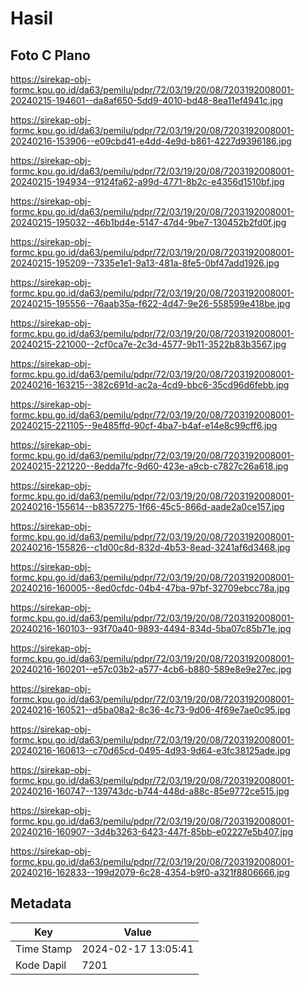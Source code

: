# Hasil

## Foto C Plano

https://sirekap-obj-formc.kpu.go.id/da63/pemilu/pdpr/72/03/19/20/08/7203192008001-20240215-194601--da8af650-5dd9-4010-bd48-8ea11ef4941c.jpg

https://sirekap-obj-formc.kpu.go.id/da63/pemilu/pdpr/72/03/19/20/08/7203192008001-20240216-153906--e09cbd41-e4dd-4e9d-b861-4227d9396186.jpg

https://sirekap-obj-formc.kpu.go.id/da63/pemilu/pdpr/72/03/19/20/08/7203192008001-20240215-194934--9124fa62-a99d-4771-8b2c-e4356d1510bf.jpg

https://sirekap-obj-formc.kpu.go.id/da63/pemilu/pdpr/72/03/19/20/08/7203192008001-20240215-195032--46b1bd4e-5147-47d4-9be7-130452b2fd0f.jpg

https://sirekap-obj-formc.kpu.go.id/da63/pemilu/pdpr/72/03/19/20/08/7203192008001-20240215-195209--7335e1e1-9a13-481a-8fe5-0bf47add1926.jpg

https://sirekap-obj-formc.kpu.go.id/da63/pemilu/pdpr/72/03/19/20/08/7203192008001-20240215-195556--76aab35a-f622-4d47-9e26-558599e418be.jpg

https://sirekap-obj-formc.kpu.go.id/da63/pemilu/pdpr/72/03/19/20/08/7203192008001-20240215-221000--2cf0ca7e-2c3d-4577-9b11-3522b83b3567.jpg

https://sirekap-obj-formc.kpu.go.id/da63/pemilu/pdpr/72/03/19/20/08/7203192008001-20240216-163215--382c691d-ac2a-4cd9-bbc6-35cd96d6febb.jpg

https://sirekap-obj-formc.kpu.go.id/da63/pemilu/pdpr/72/03/19/20/08/7203192008001-20240215-221105--9e485ffd-90cf-4ba7-b4af-e14e8c99cff6.jpg

https://sirekap-obj-formc.kpu.go.id/da63/pemilu/pdpr/72/03/19/20/08/7203192008001-20240215-221220--8edda7fc-9d60-423e-a9cb-c7827c26a618.jpg

https://sirekap-obj-formc.kpu.go.id/da63/pemilu/pdpr/72/03/19/20/08/7203192008001-20240216-155614--b8357275-1f66-45c5-866d-aade2a0ce157.jpg

https://sirekap-obj-formc.kpu.go.id/da63/pemilu/pdpr/72/03/19/20/08/7203192008001-20240216-155826--c1d00c8d-832d-4b53-8ead-3241af6d3468.jpg

https://sirekap-obj-formc.kpu.go.id/da63/pemilu/pdpr/72/03/19/20/08/7203192008001-20240216-160005--8ed0cfdc-04b4-47ba-97bf-32709ebcc78a.jpg

https://sirekap-obj-formc.kpu.go.id/da63/pemilu/pdpr/72/03/19/20/08/7203192008001-20240216-160103--93f70a40-9893-4494-834d-5ba07c85b71e.jpg

https://sirekap-obj-formc.kpu.go.id/da63/pemilu/pdpr/72/03/19/20/08/7203192008001-20240216-160201--e57c03b2-a577-4cb6-b880-589e8e9e27ec.jpg

https://sirekap-obj-formc.kpu.go.id/da63/pemilu/pdpr/72/03/19/20/08/7203192008001-20240216-160521--d5ba08a2-8c36-4c73-9d06-4f69e7ae0c95.jpg

https://sirekap-obj-formc.kpu.go.id/da63/pemilu/pdpr/72/03/19/20/08/7203192008001-20240216-160613--c70d65cd-0495-4d93-9d64-e3fc38125ade.jpg

https://sirekap-obj-formc.kpu.go.id/da63/pemilu/pdpr/72/03/19/20/08/7203192008001-20240216-160747--139743dc-b744-448d-a88c-85e9772ce515.jpg

https://sirekap-obj-formc.kpu.go.id/da63/pemilu/pdpr/72/03/19/20/08/7203192008001-20240216-160907--3d4b3263-6423-447f-85bb-e02227e5b407.jpg

https://sirekap-obj-formc.kpu.go.id/da63/pemilu/pdpr/72/03/19/20/08/7203192008001-20240216-162833--199d2079-6c28-4354-b9f0-a321f8806666.jpg


## Metadata

| Key        | Value               |
| ---------- | ------------------- |
| Time Stamp | 2024-02-17 13:05:41 |
| Kode Dapil | 7201                |



